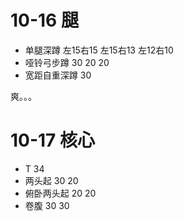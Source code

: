 # 10-16 腿

* 单腿深蹲 左15右15 左15右13 左12右10
* 哑铃弓步蹲 30 20 20
* 宽距自重深蹲 30

爽。。。

# 10-17 核心

* T 34
* 两头起 30 20 
* 俯卧两头起 20 20
* 卷腹 30 30
